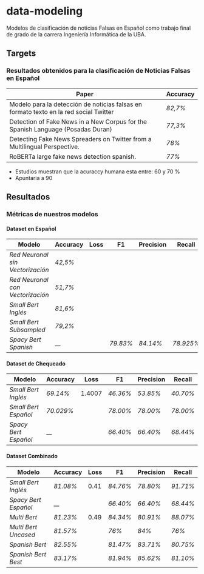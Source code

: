 # data-modeling
Modelos de clasificación de noticias Falsas en Español como trabajo final de grado de la carrera Ingeniería Informática de la UBA.

## Targets 
### Resultados obtenidos para la clasificación de Noticias Falsas en Español
Paper |   Accuracy
------ |  -------------
Modelo para la detección de noticias falsas en formato texto en la red social Twitter | _82,7%_
Detection of Fake News in a New Corpus for the Spanish Language (Posadas Duran) | _77,3%_
Detecting Fake News Spreaders on Twitter from a Multilingual Perspective. | _78%_
RoBERTa large fake news detection spanish. | _77%_

- Estudios muestran que la acuraccy humana esta entre: 60 y 70 %
- Apuntaria a 90

## Resultados
### Métricas de nuestros modelos

#### Dataset en Español
Modelo |   Accuracy  |   Loss  |   F1  |   Precision  |   Recall
------ |  -------------|  ------|  ------|  ------|  ------
_Red Neuronal sin Vectorización_ | _42,5%_ |  |  |  
_Red Neuronal con Vectorización_ | _51,7%_ |  |  |  
_Small Bert Inglés_ | _81,6%_ |  |  |  
_Small Bert Subsampled_ | _79,2%_ |  |  |  
_Spacy Bert Spanish_ | __ |  | _79.83%_ |  _84.14%_|  _78.925%_ 

#### Dataset de Chequeado
Modelo |   Accuracy  |   Loss  |   F1  |   Precision  |   Recall |   
------ |  -------------|  ------|  ------|  ------|  ------  
_Small Bert Inglés_ | _69.14%_ | 1.4007|  _46.36%_ | _53.85%_ |  _40.70%_
_Small Bert Español_ | _70.029%_ ||  _78.00%_ | _78.00%_ |  _78.00%_
_Spacy Bert Español_ | __ | |  _66.40%_ | _66.40%_ |  _68.44%_

#### Dataset Combinado
Modelo |   Accuracy  |   Loss  |   F1  |   Precision  |   Recall |  
------ |  -------------|  ------|  ------|  ------|  ------ 
_Small Bert Inglés_ | _81.08%_ | 0.41 | _84.76%_| _78.80%_ | _91.71%_ 
_Spacy Bert Español_ | __ | |  _66.40%_ | _66.40%_ |  _68.44%_
_Multi Bert_ | _81.23%_ | 0.49 | _84.34%_| _80.91%_ | _88.07%_ 
_Multi Bert Uncased_ | _81.57%_ | | _76%_| _84%_ | _76%_
_Spanish Bert_ | _82.55%_ | | _81.47%_| _83.71%_ | _80.75%_ 
_Spanish Bert Best_ | _83.17%_ | | _81.94%_| _85.62%_ | _81.10%_ 
